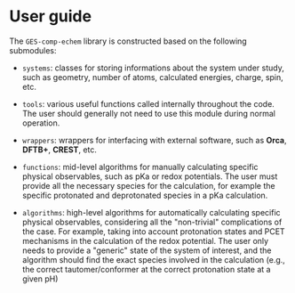 # User guide

The `GES-comp-echem` library is constructed based on the following submodules:

* `systems`: classes for storing informations about the system under study, such as geometry, number of atoms, calculated energies, charge, spin, etc.

* `tools`: various useful functions called internally throughout the code. The user should generally not need to use this module during normal operation.

* `wrappers`: wrappers for interfacing with external software, such as **Orca**, **DFTB+**, **CREST**, etc.

* `functions`: mid-level algorithms for manually calculating specific physical observables, such as pKa or redox potentials. The user must provide all the necessary species for the calculation, for example the specific protonated and deprotonated species in a pKa calculation.

* `algorithms`: high-level algorithms for automatically calculating specific physical observables, considering all the "non-trivial" complications of the case. For example, taking into account protonation states and PCET mechanisms in the calculation of the redox potential. The user only needs to provide a "generic" state of the system of interest, and the algorithm should find the exact species involved in the calculation (e.g., the correct tautomer/conformer at the correct protonation state at a given pH)
